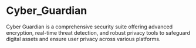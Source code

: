 # Cyber_Guardian
Cyber Guardian is a comprehensive security suite offering advanced encryption, real-time threat detection, and robust privacy tools to safeguard digital assets and ensure user privacy across various platforms.
